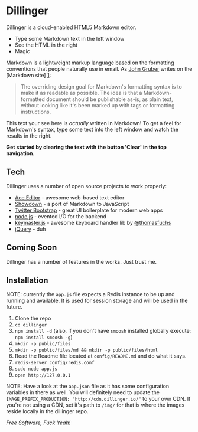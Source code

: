 Dillinger
=========

Dillinger is a cloud-enabled HTML5 Markdown editor.

  - Type some Markdown text in the left window
  - See the HTML in the right
  - Magic

Markdown is a lightweight markup language based on the formatting conventions that people naturally use in email.  As [John Gruber] writes on the [Markdown site] [1]:

> The overriding design goal for Markdown's
> formatting syntax is to make it as readable 
> as possible. The idea is that a
> Markdown-formatted document should be
> publishable as-is, as plain text, without
> looking like it's been marked up with tags
> or formatting instructions.

This text your see here is *actually* written in Markdown! To get a feel for Markdown's syntax, type some text into the left window and watch the results in the right.  

**Get started by clearing the text with the button 'Clear' in the top navigation.**

Tech
-----------

Dillinger uses a number of open source projects to work properly:

* [Ace Editor] - awesome web-based text editor
* [Showdown] - a port of Markdown to JavaScript
* [Twitter Bootstrap] - great UI boilerplate for modern web apps
* [node.js] - evented I/O for the backend
* [keymaster.js] - awesome keyboard handler lib by [@thomasfuchs]
* [jQuery] - duh 


Coming Soon
--------------

Dillinger has a number of features in the works.  Just trust me.


Installation
--------------

NOTE: currently the `app.js` file expects a Redis instance to be up and running and available.  It is used for session storage and will be used in the future.

1. Clone the repo
2. `cd dillinger`
3. `npm install -d` (also, if you don't have `smoosh` installed globally execute: `npm install smoosh -g`)
4. `mkdir -p public/files`
5. `mkdir -p public/files/md && mkdir -p public/files/html`
6. Read the Readme file located at `config/README.md` and do what it says.
7. `redis-server config/redis.conf`
8. `sudo node app.js`
9. `open http://127.0.0.1`

NOTE: Have a look at the `app.json` file as it has some configuration variables in there as well. You will definitely need to update the `IMAGE_PREFIX_PRODUCTION: "http://cdn.dillinger.io/"` to your own CDN. If you're not using a CDN, set it's path to `/img/` for that is where the images reside locally in the dillinger repo.


*Free Software, Fuck Yeah!*

  [john gruber]: http://daringfireball.net/
  [@thomasfuchs]: http://twitter.com/thomasfuchs
  [1]: http://daringfireball.net/projects/markdown/
  [showdown]: http://www.attacklab.net/
  [ace editor]: http://ace.ajax.org
  [node.js]: http://nodejs.org
  [Twitter Bootstrap]: http://twitter.github.com/bootstrap/
  [keymaster.js]: https://github.com/madrobby/keymaster
  [jQuery]: http://jquery.com  
  